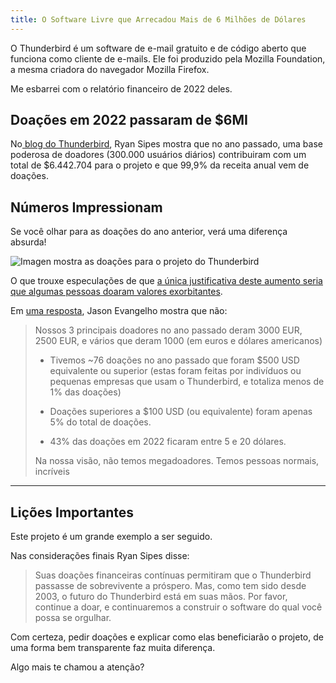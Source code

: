 ```yaml
---
title: O Software Livre que Arrecadou Mais de 6 Milhões de Dólares
---
```


O Thunderbird é um software de e-mail gratuito e de código aberto que funciona como cliente de e-mails. Ele foi produzido pela Mozilla Foundation, a mesma criadora do navegador Mozilla Firefox.

Me esbarrei com o relatório financeiro de 2022 deles.

## Doações em 2022 passaram de $6MI
No[ blog do Thunderbird](https://blog.thunderbird.net/), Ryan Sipes mostra que no ano passado, uma base poderosa de doadores (300.000 usuários diários) contribuiram com um total de $6.442.704 para o projeto e que 99,9% da receita anual vem de doações.

## Números Impressionam
Se você olhar para as doações do ano anterior, verá uma diferença absurda!

![Imagen mostra as doações para o projeto do Thunderbird](https://blog.thunderbird.net/files/2023/05/image.png)

O que trouxe especulações de que [a única justificativa deste aumento seria que algumas pessoas doaram valores exorbitantes](https://blog.thunderbird.net/2023/05/thunderbird-is-thriving-our-2022-financial-report/#comment-3510).

Em [uma resposta](https://blog.thunderbird.net/2023/05/thunderbird-is-thriving-our-2022-financial-report/#comment-3523), Jason Evangelho mostra que não:

> Nossos 3 principais doadores no ano passado deram 3000 EUR, 2500 EUR, e vários que deram 1000 (em euros e dólares americanos)
>  
> - Tivemos ~76 doações no ano passado que foram $500 USD equivalente ou superior (estas foram feitas por indivíduos ou pequenas empresas que usam o Thunderbird, e totaliza menos de 1% das doações) 
> - Doações superiores a $100 USD (ou equivalente) foram apenas 5% do total de doações.
> 
> - 43% das doações em 2022 ficaram entre 5 e 20 dólares.
> 
> Na nossa visão, não temos megadoadores. Temos pessoas normais, incríveis 
---

## Lições Importantes

Este projeto é um grande exemplo a ser seguido.

Nas considerações finais Ryan Sipes disse:

> Suas doações financeiras contínuas permitiram que o Thunderbird passasse de sobrevivente a próspero. Mas, como tem sido desde 2003, o futuro do Thunderbird está em suas mãos. Por favor, continue a doar, e continuaremos a construir o software do qual você possa se orgulhar.

Com certeza, pedir doações e explicar como elas beneficiarão o projeto, de uma forma bem transparente faz muita diferença.

Algo mais te chamou a atenção?